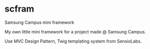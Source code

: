 # scfram
Samsung Campus mini framework


My own little mini framework for a project made @ Samsung Campus.

Use MVC Design Pattern, Twig templating system from SensioLabs.
